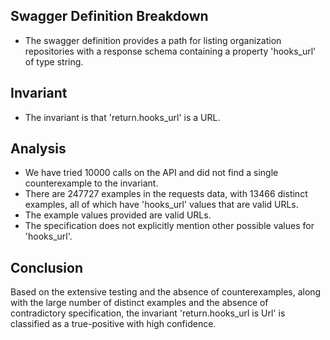 ## Swagger Definition Breakdown
- The swagger definition provides a path for listing organization repositories with a response schema containing a property 'hooks_url' of type string.

## Invariant
- The invariant is that 'return.hooks_url' is a URL.

## Analysis
- We have tried 10000 calls on the API and did not find a single counterexample to the invariant.
- There are 247727 examples in the requests data, with 13466 distinct examples, all of which have 'hooks_url' values that are valid URLs.
- The example values provided are valid URLs.
- The specification does not explicitly mention other possible values for 'hooks_url'.

## Conclusion
Based on the extensive testing and the absence of counterexamples, along with the large number of distinct examples and the absence of contradictory specification, the invariant 'return.hooks_url is Url' is classified as a true-positive with high confidence.
